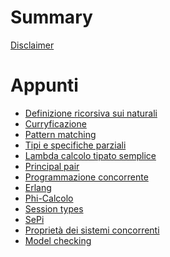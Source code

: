 # Summary  

[Disclaimer](./disclaimer.md)

# Appunti

- [Definizione ricorsiva sui naturali](./recursion.md)
- [Curryficazione]()
- [Pattern matching]()
- [Tipi e specifiche parziali]()
- [Lambda calcolo tipato semplice]()
- [Principal pair]()
- [Programmazione concorrente]()
- [Erlang]()
- [Phi-Calcolo]()
- [Session types]()
- [SePi]()
- [Proprietà dei sistemi concorrenti]()
- [Model checking]()